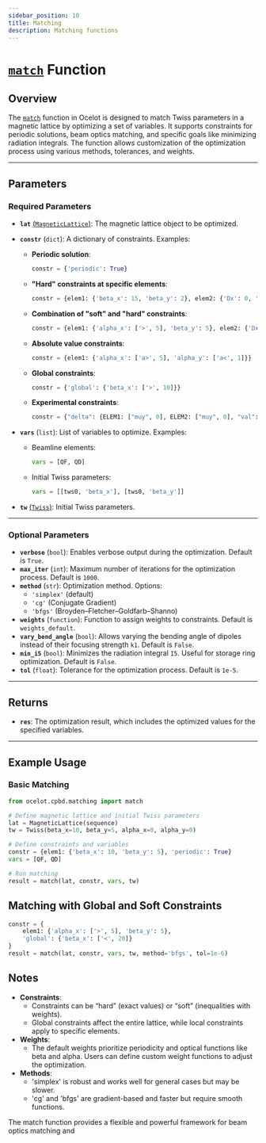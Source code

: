 ```yaml
---
sidebar_position: 10
title: Matching
description: Matching functions
---
```


#  [`match`](https://github.com/ocelot-collab/ocelot/blob/master/ocelot/cpbd/match.py#L42) Function

## Overview
The [`match`](https://github.com/ocelot-collab/ocelot/blob/master/ocelot/cpbd/match.py#L42) function in Ocelot is designed to match Twiss parameters in a magnetic lattice by optimizing a set of variables. 
It supports constraints for periodic solutions, beam optics matching, and specific goals like minimizing radiation integrals. The function allows customization of the optimization process using various methods, tolerances, and weights.

---

## Parameters

### Required Parameters
- **`lat`** [(`MagneticLattice`)](magnet-lattice.md): The magnetic lattice object to be optimized.
- **`constr`** (`dict`): A dictionary of constraints. Examples:
  - **Periodic solution**:
    ```python
    constr = {'periodic': True}
    ```
  - **"Hard" constraints at specific elements**:
    ```python
    constr = {elem1: {'beta_x': 15, 'beta_y': 2}, elem2: {'Dx': 0, 'Dyp': 0}}
    ```
  - **Combination of "soft" and "hard" constraints**:
    ```python
    constr = {elem1: {'alpha_x': ['>', 5], 'beta_y': 5}, elem2: {'Dx': 0, 'beta_x': ['<', 10]}}
    ```
  - **Absolute value constraints**:
    ```python
    constr = {elem1: {'alpha_x': ['a>', 5], 'alpha_y': ['a<', 1]}}
    ```
  - **Global constraints**:
    ```python
    constr = {'global': {'beta_x': ['>', 10]}}
    ```
  - **Experimental constraints**:
    ```python
    constr = {"delta": {ELEM1: ["muy", 0], ELEM2: ["muy", 0], "val": 3*np.pi/2, "weight": 100007}}
    ```

- **`vars`** (`list`): List of variables to optimize. Examples:
  - Beamline elements:
    ```python
    vars = [QF, QD]
    ```
  - Initial Twiss parameters:
    ```python
    vars = [[tws0, 'beta_x'], [tws0, 'beta_y']]
    ```

- **`tw`** [(`Twiss`)](twiss.md): Initial Twiss parameters.

---

### Optional Parameters
- **`verbose`** (`bool`): Enables verbose output during the optimization. Default is `True`.
- **`max_iter`** (`int`): Maximum number of iterations for the optimization process. Default is `1000`.
- **`method`** (`str`): Optimization method. Options:
  - `'simplex'` (default)
  - `'cg'` (Conjugate Gradient)
  - `'bfgs'` (Broyden–Fletcher–Goldfarb–Shanno)
- **`weights`** (`function`): Function to assign weights to constraints. Default is `weights_default`.
- **`vary_bend_angle`** (`bool`): Allows varying the bending angle of dipoles instead of their focusing strength `k1`. Default is `False`.
- **`min_i5`** (`bool`): Minimizes the radiation integral `I5`. Useful for storage ring optimization. Default is `False`.
- **`tol`** (`float`): Tolerance for the optimization process. Default is `1e-5`.

---

## Returns
- **`res`**: The optimization result, which includes the optimized values for the specified variables.

---

## Example Usage

### Basic Matching
```python
from ocelot.cpbd.matching import match

# Define magnetic lattice and initial Twiss parameters
lat = MagneticLattice(sequence)
tw = Twiss(beta_x=10, beta_y=5, alpha_x=0, alpha_y=0)

# Define constraints and variables
constr = {elem1: {'beta_x': 10, 'beta_y': 5}, 'periodic': True}
vars = [QF, QD]

# Run matching
result = match(lat, constr, vars, tw)
```

## Matching with Global and Soft Constraints
```python
constr = {
    elem1: {'alpha_x': ['>', 5], 'beta_y': 5},
    'global': {'beta_x': ['<', 20]}
}
result = match(lat, constr, vars, tw, method='bfgs', tol=1e-6)
```

## Notes
- **Constraints**:
  - Constraints can be “hard” (exact values) or “soft” (inequalities with weights).
  - Global constraints affect the entire lattice, while local constraints apply to specific elements.
- **Weights**:
  - The default weights prioritize periodicity and optical functions like beta and alpha. Users can define custom weight functions to adjust the optimization.
- **Methods**:
  - 'simplex' is robust and works well for general cases but may be slower.
  - 'cg' and 'bfgs' are gradient-based and faster but require smooth functions.

The match function provides a flexible and powerful framework for beam optics matching and 